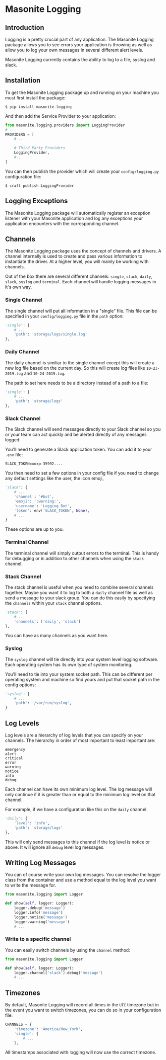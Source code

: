 # Masonite Logging

## Introduction

Logging is a pretty crucial part of any application. The Masonite Logging package allows you to see errors your application is throwing as well as allow you to log your own messages in several different alert levels.

Masonite Logging currently contains the ability to log to a file, syslog and slack.

## Installation

To get the Masonite Logging package up and running on your machine you must first install the package:

```text
$ pip install masonite-logging
```

And then add the Service Provider to your application:

```python
from masonite.logging.providers import LoggingProvider
# ...
PROVIDERS = [
    # ..

    # Third Party Providers
    LoggingProvider,
    #..
]
```

You can then publish the provider which will create your `config/logging.py` configuration file:

```text
$ craft publish LoggingProvider
```

## Logging Exceptions

The Masonite Logging package will automatically register an exception listener with your Masonite application and log any exceptions your application encounters with the corresponding channel.

## Channels

The Masonite Logging package uses the concept of channels and drivers. A channel internally is used to create and pass various information to instantiate the driver. At a higher level, you will mainly be working with channels.

Out of the box there are several different channels: `single`, `stack`, `daily`, `slack`, `syslog` and `terminal`. Each channel will handle logging messages in it's own way.

### Single Channel

The single channel will put all information in a "single" file. This file can be specified in your `config/logging.py` file in the `path` option:

```python
'single': {
    # ...
    'path': 'storage/logs/single.log'
},
```

### Daily Channel

The daily channel is similiar to the single channel except this will create a new log file based on the current day. So this will create log files like `10-23-2019.log` and `10-24-2019.log`.

The path to set here needs to be a directory instead of a path to a file:

```python
'single': {
    # ...
    'path': 'storage/logs'
},
```

### Slack Channel

The Slack channel will send messages directly to your Slack channel so you or your team can act quickly and be alerted directly of any messages logged.

You'll need to generate a Slack application token. You can add it to your `.env` file:

```text
SLACK_TOKEN=xoxp-35992....
```

You then need to set a few options in your config file if you need to change any default settings like the user, the icon emoji,

```python
'slack': {
    # ...
    'channel': '#bot',
    'emoji': ':warning:',
    'username': 'Logging Bot',
    'token': env('SLACK_TOKEN', None),
    # ...
}
```

These options are up to you.

### Terminal Channel

The terminal channel will simply output errors to the terminal. This is handy for debugging or in addition to other channels when using the `stack` channel.

### Stack Channel

The stack channel is useful when you need to combine several channels together. Maybe you want it to log to both a `daily` channel file as well as send a message to your slack group. You can do this easily by specifying the `channels` within your `stack` channel options.

```python
'stack': {
    # ...
    'channels': ['daily', 'slack']
},
```

You can have as many channels as you want here.

### Syslog

The `syslog` channel will tie directly into your system level logging software. Each operating system has its own type of system monitoring.

You'll need to tie into your system socket path. This can be different per operating system and machine so find yours and put that socket path in the config options:

```python
'syslog': {
    # ...
    'path': '/var/run/syslog',
}
```

## Log Levels

Log levels are a hierarchy of log levels that you can specify on your channels. The hierarchy in order of most important to least important are:

```text
emergency
alert
critical
error
warning
notice
info
debug
```

Each channel can have its own minimum log level. The log message will only continue if it is greater than or equal to the minimum log level on that channel.

For example, if we have a configuration like this on the `daily` channel:

```python
'daily': {
    'level': 'info',
    'path': 'storage/logs'
},
```

This will only send messages to this channel if the log level is notice or above. It will ignore all `debug` level log messages.

## Writing Log Messages

You can of course write your own log messages. You can resolve the logger class from the container and use a method equal to the log level you want to write the message for.

```python
from masonite.logging import Logger

def show(self, logger: Logger):
    logger.debug('message')
    logger.info('message')
    logger.notice('message')
    logger.warning('message')
    # ...
```

### Write to a specific channel

You can easily switch channels by using the `channel` method:

```python
from masonite.logging import Logger

def show(self, logger: Logger):
    logger.channel('slack').debug('message')
    # ...
```

## Timezones

By default, Masonite Logging will record all times in the `UTC` timezone but in the event you want to switch timezones, you can do so in your configuration file:

```python
CHANNELS = {
    'timezone': 'America/New_York',
    'single': {
        # ...
    },
```

All timestamps associated with logging will now use the correct timezone.

